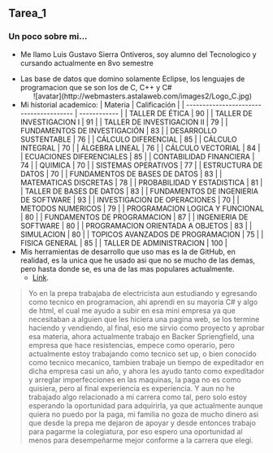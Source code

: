 ## Tarea_1
### Un poco sobre mi...
* Me llamo Luis Gustavo Sierra Ontiveros, soy alumno del Tecnologico y cursando actualmente en 8vo semestre 
- Las base de datos que domino solamente Eclipse, los lenguajes de programacion que se son los de C, C++ y C# 
  <center>![avatar](http://webmasters.astalaweb.com/images2/Logo_C.jpg)</center>
- Mi historial academico:
| Materia                                 | Calificación |
| --------------------------------------- | ------------ |
| TALLER DE ÉTICA                         |      90      |
| TALLER DE INVESTIGACION I               |      91      |
| TALLER DE INVESTIGACION II              |      79      |
| FUNDAMENTOS DE INVESTIGACIÓN            |      83      |
| DESARROLLO SUSTENTABLE                  |      76      |
| CÁLCULO DIFERENCIAL                     |      85      |
| CÁLCULO INTEGRAL                        |      70      |
| ÁLGEBRA LINEAL                          |      76      |
| CÁLCULO VECTORIAL                       |      84      |
| ECUACIONES DIFERENCIALES                |      85      |
| CONTABILIDAD FINANCIERA                 |      74      |
| QUIMICA                                 |      70      |
| SISTEMAS OPERATIVOS                     |      77      |
| ESTRUCTURA DE DATOS                     |      70      |
| FUNDAMENTOS DE BASES DE DATOS           |      83      |
| MATEMATICAS DISCRETAS                   |      78      |
| PROBABILIDAD Y ESTADISTICA              |      81      |
| TALLER DE BASES DE DATOS                |      83      |
| FUNDAMENTOS DE INGENIERIA DE SOFTWARE   |      93      |
| INVESTIGACION DE OPERACIONES            |      70      |
| METODOS NUMERICOS                       |      79      |
| PROGRAMACION LOGICA Y FUNCIONAL         |      80      |
| FUNDAMENTOS DE PROGRAMACION             |      87      |
| INGENIERIA DE SOFTWARE                  |      80      |
| PROGRAMACION ORIENTADA A OBJETOS        |      83      |
| SIMULACION                              |      80      |
| TOPICOS AVANZADOS DE PROGRAMACION       |      75      |
| FISICA GENERAL                          |      85      |
| TALLER DE ADMINISTRACION                |      100     |
- Mis herramientas de desarrollo que uso mas es la de GitHub, en realidad, es la unica que he usado asi que no se mucho de las demas, pero hasta donde se, es una de las mas populares actualmente.
  + [Link](https://github.com "GitHub").
>  Yo en la prepa trabajaba de electricista aun estudiando y egresando como tecnico en programacion, ahi aprendi en su mayoria C# y algo de html, el cual me ayudo a subir en esa mini empresa ya que necesitaban a alguien que les hiciera una pagina web, se los termine haciendo y vendiendo, al final, eso me sirvio como proyecto y aprobar esa materia, ahora actualmente trabajo en Backer Spriengfield, una empresa que hace resistencias, empece como operario, pero actualmente estoy trabajando como tecnico set up, o bien conocido como tecnico mecanico, tambien trabaje un tiempo de expeditador en dicha empresa casi un año, y ahora les ayudo tanto como expeditador y arreglar imperfecciones en las maquinas, la paga no es como quisiera, pero al final experiencia es experiencia. Y aun no he trabajado algo relacionado a mi carrera como tal, pero solo estoy esperando la oportunidad para adquirirla, ya que actualmente aunque quiera no puedo por la paga, mi familia no goza de mucho dinero asi que desde la prepa me dejaron de apoyar y desde entonces trabajo para pagarme la colegiatura, por eso espero una oportunidad al menos para desempeñarme mejor conforme a la carrera que elegi.
